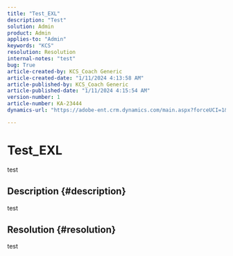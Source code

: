 ```yaml
---
title: "Test_EXL"
description: "Test"
solution: Admin
product: Admin
applies-to: "Admin"
keywords: "KCS"
resolution: Resolution
internal-notes: "test"
bug: True
article-created-by: KCS_Coach Generic
article-created-date: "1/11/2024 4:13:58 AM"
article-published-by: KCS_Coach Generic
article-published-date: "1/11/2024 4:15:54 AM"
version-number: 1
article-number: KA-23444
dynamics-url: "https://adobe-ent.crm.dynamics.com/main.aspx?forceUCI=1&pagetype=entityrecord&etn=knowledgearticle&id=51c69dd6-37b0-ee11-a569-6045bd006079"

---
```

# Test_EXL


test

## Description {#description}

test

## Resolution {#resolution}


test
